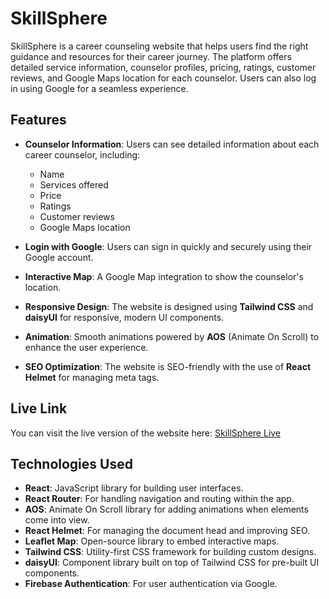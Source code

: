# SkillSphere

SkillSphere is a career counseling website that helps users find the right guidance and resources for their career journey. The platform offers detailed service information, counselor profiles, pricing, ratings, customer reviews, and Google Maps location for each counselor. Users can also log in using Google for a seamless experience.

## Features

- **Counselor Information**: Users can see detailed information about each career counselor, including:
  - Name
  - Services offered
  - Price
  - Ratings
  - Customer reviews
  - Google Maps location

- **Login with Google**: Users can sign in quickly and securely using their Google account.

- **Interactive Map**: A Google Map integration to show the counselor's location.

- **Responsive Design**: The website is designed using **Tailwind CSS** and **daisyUI** for responsive, modern UI components.

- **Animation**: Smooth animations powered by **AOS** (Animate On Scroll) to enhance the user experience.

- **SEO Optimization**: The website is SEO-friendly with the use of **React Helmet** for managing meta tags.

## Live Link

You can visit the live version of the website here: [SkillSphere Live](https://skillsphere-c2034.web.app/)

## Technologies Used

- **React**: JavaScript library for building user interfaces.
- **React Router**: For handling navigation and routing within the app.
- **AOS**: Animate On Scroll library for adding animations when elements come into view.
- **React Helmet**: For managing the document head and improving SEO.
- **Leaflet Map**: Open-source library to embed interactive maps.
- **Tailwind CSS**: Utility-first CSS framework for building custom designs.
- **daisyUI**: Component library built on top of Tailwind CSS for pre-built UI components.
- **Firebase Authentication**: For user authentication via Google.


